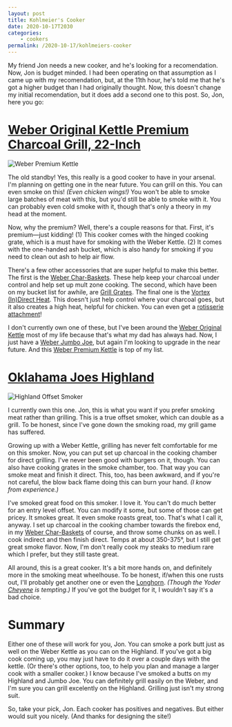 ```yaml
---
layout: post
title: Kohlmeier's Cooker
date: 2020-10-17T2030
categories:
    - cookers
permalink: /2020-10-17/kohlmeiers-cooker
---
```


My friend Jon needs a new cooker, and he's looking for a recomendation. Now, Jon is budget minded. I had been operating on that assumption as I came up with my recomendation, but, at the 11th hour, he's told me that he's got a higher budget than I had originally thought. Now, this doesn't change my initial recomendation, but it does add a second one to this post. So, Jon, here you go:

<!-- Exerpt -->

# [Weber Original Kettle Premium Charcoal Grill, 22-Inch](https://amzn.to/351IliQ)
![Weber Premium Kettle](https://product-images.weber.com/Grill-Images/Charcoal/14401001AC_REV.png?auto=compress,format&fit=fill&h=950&w=1000&trim=color&trimtol=10&bg=0FFF&pad=50)

The old standby! Yes, this really is a good cooker to have in your arsenal. I'm planning on getting one in the near future. You can grill on this. You can even smoke on this! _(Even chicken wings!)_ You won't be able to smoke large batches of meat with this, but you'd still be able to smoke with it. You can probably even cold smoke with it, though that's only a theory in my head at the moment.

Now, why the premium? Well, there's a couple reasons for that. First, it's premium—just kidding! (1) This cooker comes with the hinged cooking grate, which is a must have for smoking with the Weber Kettle. (2) It comes with the one-handed ash  bucket, which is also handy for smoking if you need to clean out ash to help air flow.

There's a few other accessories that are super helpful to make this better. The first is the [Weber Char-Baskets](https://amzn.to/37kVPcn). These help keep your charcoal under control and help set up mult zone cooking. The second, which have been on my bucket list for awhile, are [Grill Grates](https://amzn.to/3jbT8vY). The final one is the [Vortex (In)Direct Heat](https://amzn.to/2Thllat). This doesn't just help control where your charcoal goes, but it also creates a high heat, helpful for chicken. You can even get a [rotisserie attachment](https://amzn.to/3o4mlwv)!

I don't currently own one of these, but I've been around the [Weber Original Kettle](https://amzn.to/31kob2F) most of my life because that's what my dad has always had. Now, I just have a [Weber Jumbo Joe](https://amzn.to/3lWPmbD), but again I'm looking to upgrade in the near future. And this [Weber Premium Kettle](https://amzn.to/351IliQ) is top of my list.

# [Oklahama Joes Highland](https://www.lowes.com/pd/Oklahoma-Joe-s-Highland-879-sq-in-Black-Charcoal-Horizontal-Smoker/50329703)

![Highland Offset Smoker](https://www.oklahomajoes.com/media/catalog/product/cache/ade67a2a5fb1e95775b8850c7ff18d43/7/4/7473070a7cb7e917ff0de9c0917906249eec4142_2.png)

I currently own this one. Jon, this is what you want if you prefer smoking meat rather than grilling. This is a true offset smoker, which can double as a grill. To be honest, since I've gone down the smoking road, my grill game has suffered. 

Growing up with a Weber Kettle, grilling has never felt comfortable for me on this smoker. Now, you can put set up charcoal in the cooking chamber for direct grilling. I've never been good with burgers on it, though. You can also have cooking grates in the smoke chamber, too. That way you can smoke meat and finish it direct. This, too, has been awkward, and if you're not careful, the blow back flame doing this can burn your hand. _(I know from experience.)_

I've smoked great food on this smoker. I love it. You can't do much better for an entry level offset. You can modify it some, but some of those can get pricey. It smokes great. It even smoke roasts great, too. That's what I call it, anyway. I set up charcoal in the cooking chamber towards the firebox end, in my [Weber Char-Baskets](https://amzn.to/37kVPcn) of course, and throw some chunks on as well. I cook indirect and then finish direct. Temps at about 350-375°, but I still get great smoke flavor. Now, I'm don't really cook my steaks to medium rare which I prefer, but they still taste great.

All around, this is a great cooker. It's a bit more hands on, and definitely more in the smoking meat wheelhouse. To be honest, if/when this one rusts out, I'll probably get another one or even the [Longhorn](https://www.oklahomajoes.com/longhorn-offset-smoker). _(Though the Yoder [Cheyene](https://www.yodersmokers.com/backyard/the-cheyenne) is tempting.)_ If you've got the budget for it, I wouldn't say it's a bad choice.

# Summary

Either one of these will work for you, Jon. You can smoke a pork butt just as well on the Weber Kettle as you can on the Highland. If you've got a big cook coming up, you may just have to do it over a couple days with the kettle. (Or there's other options, too, to help you plan and manage a larger cook with a smaller cooker.) I know because I've smoked a butts on my Highland and Jumbo Joe. You can definitely grill easily on the Weber, and I'm sure you can grill excelently on the Highland. Grilling just isn't my strong suit.

So, take your pick, Jon. Each cooker has positives and negatives. But either would suit you nicely. (And thanks for designing the site!)